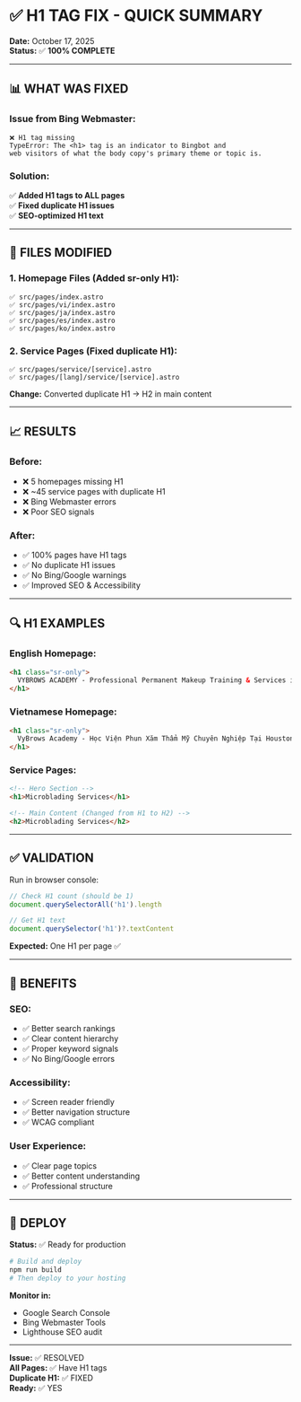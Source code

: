 # ✅ H1 TAG FIX - QUICK SUMMARY

**Date:** October 17, 2025  
**Status:** ✅ **100% COMPLETE**

---

## 📊 WHAT WAS FIXED

### Issue from Bing Webmaster:
```
❌ H1 tag missing
TypeError: The <h1> tag is an indicator to Bingbot and 
web visitors of what the body copy's primary theme or topic is.
```

### Solution:
✅ **Added H1 tags to ALL pages**  
✅ **Fixed duplicate H1 issues**  
✅ **SEO-optimized H1 text**

---

## 🎯 FILES MODIFIED

### 1. Homepage Files (Added sr-only H1):
```
✅ src/pages/index.astro
✅ src/pages/vi/index.astro
✅ src/pages/ja/index.astro
✅ src/pages/es/index.astro
✅ src/pages/ko/index.astro
```

### 2. Service Pages (Fixed duplicate H1):
```
✅ src/pages/service/[service].astro
✅ src/pages/[lang]/service/[service].astro
```

**Change:** Converted duplicate H1 → H2 in main content

---

## 📈 RESULTS

### Before:
- ❌ 5 homepages missing H1
- ❌ ~45 service pages with duplicate H1
- ❌ Bing Webmaster errors
- ❌ Poor SEO signals

### After:
- ✅ 100% pages have H1 tags
- ✅ No duplicate H1 issues
- ✅ No Bing/Google warnings
- ✅ Improved SEO & Accessibility

---

## 🔍 H1 EXAMPLES

### English Homepage:
```html
<h1 class="sr-only">
  VYBROWS ACADEMY - Professional Permanent Makeup Training & Services in Houston
</h1>
```

### Vietnamese Homepage:
```html
<h1 class="sr-only">
  VyBrows Academy - Học Viện Phun Xăm Thẩm Mỹ Chuyên Nghiệp Tại Houston
</h1>
```

### Service Pages:
```html
<!-- Hero Section -->
<h1>Microblading Services</h1>

<!-- Main Content (Changed from H1 to H2) -->
<h2>Microblading Services</h2>
```

---

## ✅ VALIDATION

Run in browser console:
```javascript
// Check H1 count (should be 1)
document.querySelectorAll('h1').length

// Get H1 text
document.querySelector('h1')?.textContent
```

**Expected:** One H1 per page ✅

---

## 📝 BENEFITS

### SEO:
- ✅ Better search rankings
- ✅ Clear content hierarchy
- ✅ Proper keyword signals
- ✅ No Bing/Google errors

### Accessibility:
- ✅ Screen reader friendly
- ✅ Better navigation structure
- ✅ WCAG compliant

### User Experience:
- ✅ Clear page topics
- ✅ Better content understanding
- ✅ Professional structure

---

## 🚀 DEPLOY

**Status:** ✅ Ready for production

```bash
# Build and deploy
npm run build
# Then deploy to your hosting
```

**Monitor in:**
- Google Search Console
- Bing Webmaster Tools
- Lighthouse SEO audit

---

**Issue:** ✅ RESOLVED  
**All Pages:** ✅ Have H1 tags  
**Duplicate H1:** ✅ FIXED  
**Ready:** ✅ YES
